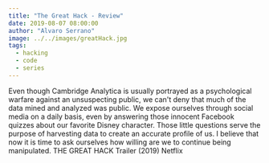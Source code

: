 ```yaml
---
title: "The Great Hack - Review"
date: 2019-08-07 08:00:00
author: "Alvaro Serrano"
image: ../../images/greatHack.jpg
tags:
  - hacking
  - code
  - series
---
```


Even though Cambridge Analytica is usually portrayed as a psychological warfare against an unsuspecting public, we can't deny that much of the data mined and analyzed was public. We expose ourselves through social media on a daily basis, even by answering those innocent Facebook quizzes about our favorite Disney character. Those little questions serve the purpose of harvesting data to create an accurate profile of us.
I believe that now it is time to ask ourselves how willing are we to continue being manipulated.
THE GREAT HACK Trailer (2019) Netflix
